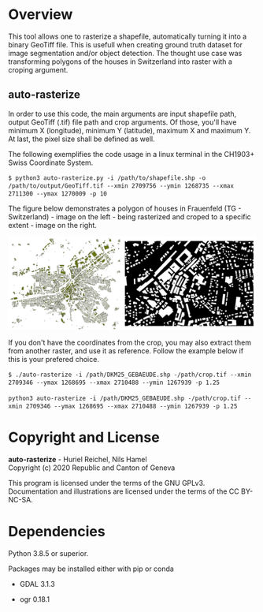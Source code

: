 # Overview
This tool allows one to rasterize a shapefile, automatically turning it into a binary GeoTiff file. This is usefull when creating ground truth dataset for image segmentation and/or object detection. The thought use case was transforming polygons of the houses in Switzerland into raster with a croping argument.

## auto-rasterize
In order to use this code, the main arguments are input shapefile path, output GeoTiff (.tif) file path and crop arguments. Of those, you'll have minimum X (longitude), minimum Y (latitude), maximum X and maximum Y. At last, the pixel size shall be defined as well. 

The following exemplifies the code usage in a linux terminal in the CH1903+ Swiss Coordinate System.

```
$ python3 auto-rasterize.py -i /path/to/shapefile.shp -o /path/to/output/GeoTiff.tif --xmin 2709756 --ymin 1268735 --xmax 2711300 --ymax 1270009 -p 10
```

The figure below demonstrates a polygon of houses in Frauenfeld (TG - Switzerland) - image on the left -  being rasterized and croped to a specific extent - image on the right.

![](example.png)

If you don't have the coordinates from the crop, you may also extract them from another raster, and use it as reference. Follow the example below if this is your prefered choice.

```
$ ./auto-rasterize -i /path/DKM25_GEBAEUDE.shp -/path/crop.tif --xmin 2709346 --ymax 1268695 --xmax 2710488 --ymin 1267939 -p 1.25

python3 auto-rasterize -i /path/DKM25_GEBAEUDE.shp -/path/crop.tif --xmin 2709346 --ymax 1268695 --xmax 2710488 --ymin 1267939 -p 1.25
```

# Copyright and License

**auto-rasterize** - Huriel Reichel, Nils Hamel <br />
Copyright (c) 2020 Republic and Canton of Geneva

This program is licensed under the terms of the GNU GPLv3. Documentation and illustrations are licensed under the terms of the CC BY-NC-SA.

# Dependencies

Python 3.8.5 or superior.

Packages may be installed either with pip or conda

* GDAL 3.1.3

* ogr 0.18.1


